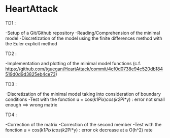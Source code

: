 # HeartAttack

TD1 :

-Setup of a Git/Github repository
-Reading/Comprehension of the minimal model
-Discretization of the model using the finite differences method with the Euler explicit method

TD2 :

-Implementation and plotting of the minimal model functions (c.f. https://github.com/tguegan/HeartAttack/commit/4cf0d0738e94c520db184519d0d9d3825eb4ce73)

TD3 :

-Discretization of the minimal model taking into consideration of boundary conditions
-Test with the fonction u = cos(k1*Pi*x)*cos(k2*Pi*y) : error not small enough ==> wrong matrix

TD4 :

-Correction of the matrix
-Correction of the second member
-Test with the fonction u = cos(k1*Pi*x)*cos(k2*Pi*y) : error ok decrease at a O(h^2) rate

